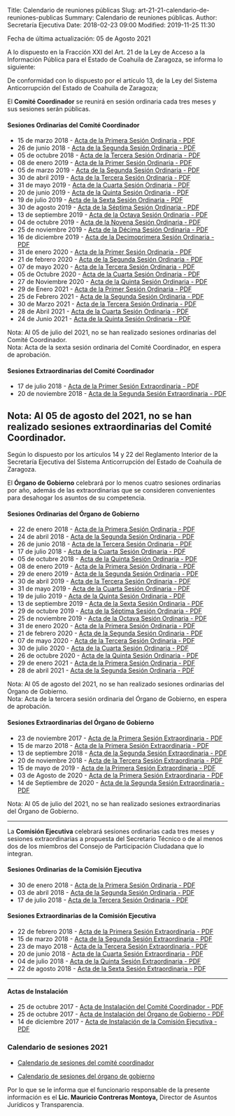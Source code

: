Title: Calendario de reuniones públicas
Slug: art-21-21-calendario-de-reuniones-publicas
Summary: Calendario de reuniones públicas.
Author: Secretaría Ejecutiva
Date: 2018-02-23 09:00
Modified: 2019-11-25 11:30


Fecha de última actualización: 05 de Agosto 2021

A lo dispuesto en la Fracción XXI del Art. 21 de la Ley de Acceso a la Información Pública para el Estado de Coahuila de Zaragoza, se informa lo siguiente:

De conformidad con lo dispuesto por el artículo 13, de la Ley del Sistema Anticorrupción del Estado de Coahuila de Zaragoza;

El **​Comité Coordinador** ​se reunirá en sesión ordinaria cada tres meses y sus sesiones serán públicas.

#### Sesiones Ordinarias del Comité Coordinador

* 15 de marzo 2018      - [Acta de la Primera Sesión Ordinaria - PDF](2018-03-15-primera-sesion-ordinaria-comite-coordinador.pdf)
* 26 de junio 2018      - [Acta de la Segunda Sesión Ordinaria - PDF](2018-06-26-segunda-sesion-ordinaria-comite-coordinador.pdf)
* 05 de octubre 2018    - [Acta de la Tercera Sesión Ordinaria - PDF](2018-10-05-tercera-sesion-ordinaria-comite-coordinador.pdf)
* 08 de enero 2019      - [Acta de la Primer Sesión Ordinaria  - PDF](2019-01-08-primera-sesion-ordinaria-comite-coordinador.pdf)
* 05 de marzo 2019      - [Acta de la Segunda Sesión Ordinaria - PDF](2019-03-05-segunda-sesion-ordinaria-comite-coordinador.pdf)
* 30 de abril 2019      - [Acta de la Tercera Sesión Ordinaria - PDF](2019-04-30-tercera-sesion-ordinaria-comite-coordinador.pdf)
* 31 de mayo 2019       - [Acta de la Cuarta Sesión Ordinaria  - PDF](2019-05-31-cuarta-sesion-ordinaria-comite-coordinador.pdf)
* 20 de junio 2019      - [Acta de la Quinta Sesión Ordinaria  - PDF](2019-06-20-quinta-sesion-ordinaria-comite-coordinador.pdf)
* 19 de julio 2019      - [Acta de la Sexta Sesión Ordinaria   - PDF](2019-07-19-sexta-sesion-ordinaria-comite-coordinador.pdf)
* 30 de agosto 2019     - [Acta de la Séptima Sesión Ordinaria - PDF](2019-08-30-septima-sesion-ordinaria-comite-coordinador.pdf)
* 13 de septiembre 2019 - [Acta de la Octava Sesión Ordinaria  - PDF](2019-09-13-octava-sesion-ordinaria-comite-coordinador.pdf)
* 04 de octubre 2019 - [Acta de la Novena Sesión Ordinaria  - PDF](2019-10-04-novena-sesion-ordinaria-comite-coordinador.pdf)
* 25 de noviembre 2019 - [Acta de la Décima Sesión Ordinaria  - PDF](2019-11-25-decima-sesion-ordinaria-comite-coordinador.pdf)
* 16 de diciembre 2019 - [Acta de la Decimoprimera Sesión Ordinaria  - PDF](2019-12-16-decimoprimera-sesion-ordinaria-comite-coordinador.pdf)
* 31 de enero 2020      - [Acta de la Primer Sesión Ordinaria  - PDF](2020-01-31-primera-sesion-ordinaria-comite-coordinador.pdf)
* 21 de febrero 2020      - [Acta de la Segunda Sesión Ordinaria - PDF](2020-02-21-segunda-sesion-ordinaria-comite-coordinador.pdf)
* 07 de mayo 2020       - [Acta de la Tercera Sesión Ordinaria - PDF](2020-05-07-tercera-sesion-ordinaria-organo-de-gobierno.pdf)
* 05 de Octubre 2020       - [Acta de la Cuarta Sesión Ordinaria - PDF](2020-cuarta-sesion-ordinaria-organo-de-gobierno.pdf)
* 27 de Noviembre 2020       - [Acta de la Quinta Sesión Ordinaria - PDF](2020-11-27-acta-quinta-sesion-ordinaria-comite-coordinador.pdf)
* 29 de Enero 2021      - [Acta de la Primer Sesión Ordinaria - PDF](2021-01-29-acta-primer-sesion-ordinara-ccr.pdf)
* 25 de Febrero 2021      - [Acta de la Segunda Sesión Ordinaria - PDF](2021-acta-segunda-sesion-ordinara-cc.pdf)
* 30 de Marzo 2021      - [Acta de la Tercera Sesión Ordinaria - PDF](2021-03-30-acta-tercera-sesion-ordinaria-comite-coordinador.pdf)
* 28 de Abril 2021      - [Acta de la Cuarta Sesión Ordinaria - PDF](2021-04-21-acta-Cuarta-sesion-ordinaria-comite-coordinador.pdf)
* 24 de Junio 2021      - [Acta de la Quinta Sesión Ordinaria - PDF](2021-06-24-acta-Quinta-sesion-ordinaria-comite-coordinador.pdf)


Nota: Al 05 de julio del 2021, no se han realizado sesiones ordinarias del Comité Coordinador.  
Nota: Acta de la sexta sesión ordinaria del Comité Coordinador, en espera de aprobación.


#### Sesiones Extraordinarias del Comité Coordinador

* 17 de julio 2018     - [Acta de la Primer Sesión Extraordinaria - PDF](2018-07-17-primera-sesion-extraordinaria-comite-coordinador.pdf)
* 20 de noviembre 2018 - [Acta de la Segunda Sesión Extraordinaria - PDF](2018-11-20-segunda-sesion-extraordinaria-comite-coordinador.pdf)

Nota: Al 05 de agosto del 2021, no se han realizado sesiones extraordinarias del Comité Coordinador.
---

Según lo dispuesto por los artículos 14 y 22 del Reglamento Interior de la Secretaría Ejecutiva del Sistema Anticorrupción del Estado de Coahuila de Zaragoza.

El **Órgano de Gobierno** celebrará por lo menos cuatro sesiones ordinarias por año, además de las extraordinarias que se consideren convenientes para desahogar los asuntos de su competencia.

#### Sesiones Ordinarias del Órgano de Gobierno

* 22 de enero 2018      - [Acta de la Primera Sesión Ordinaria - PDF](2018-01-22-primera-sesion-ordinaria-organo-de-gobierno.pdf)
* 24 de abril 2018      - [Acta de la Segunda Sesión Ordinaria - PDF](2018-04-24-segunda-sesion-ordinaria-organo-de-gobierno.pdf)
* 26 de junio 2018      - [Acta de la Tercera Sesión Ordinaria - PDF](2018-06-26-tercera-sesion-ordinaria-organo-de-gobierno.pdf)
* 17 de julio 2018      - [Acta de la Cuarta Sesión Ordinaria  - PDF](2018-07-17-cuarta-sesion-ordinaria-organo-de-gobierno.pdf)
* 05 de octubre 2018    - [Acta de la Quinta Sesión Ordinaria  - PDF](2018-10-05-quinta-sesion-ordinaria-organo-de-gobierno.pdf)
* 08 de enero 2019      - [Acta de la Primera Sesión Ordinaria - PDF](2019-01-08-primera-sesion-ordinaria-organo-de-gobierno.pdf)
* 29 de enero 2019      - [Acta de la Segunda Sesión Ordinaria - PDF](2019-01-29-segunda-sesion-ordinaria-organo-de-gobierno.pdf)
* 30 de abril 2019      - [Acta de la Tercera Sesión Ordinaria - PDF](2019-04-30-tercera-sesion-ordinaria-organo-de-gobierno.pdf)
* 31 de mayo 2019       - [Acta de la Cuarta Sesión Ordinaria  - PDF](2019-05-31-cuarta-sesion-ordinaria-organo-de-gobierno.pdf)
* 19 de julio 2019      - [Acta de la Quinta Sesión Ordinaria  - PDF](2019-07-19-quinta-sesion-ordinaria-organo-de-gobierno.pdf)
* 13 de septiembre 2019 - [Acta de la Sexta Sesión Ordinaria   - PDF](2019-09-13-sexta-sesion-ordinaria-organo-de-gobierno.pdf)
* 29 de octubre 2019    - [Acta de la Séptima Sesión Ordinaria   - PDF](2019-10-29-septima-sesion-ordinaria-organo-de-gobierno.pdf)
* 25 de noviembre 2019  - [Acta de la Octava Sesión Ordinaria   - PDF](2019-11-25-octava-sesion-ordinaria-organo-de-gobierno.pdf)
* 31 de enero 2020      - [Acta de la Primera Sesión Ordinaria - PDF](2020-01-31-primera-sesion-ordinaria-organo-de-gobierno.pdf)
* 21 de febrero 2020    - [Acta de la Segunda Sesión Ordinaria - PDF](2020-02-21-segunda-sesion-ordinaria-organo-de-gobierno.pdf)
* 07 de mayo 2020    - [Acta de la Tercera Sesión Ordinaria - PDF](2020-05-07-tercera-sesion-ordinaria-organo-de-gobierno1.pdf)
* 30 de julio 2020    - [Acta de la Cuarta Sesión Ordinaria - PDF](2020-07-30-cuarta-sesion-ordinaria-organo-de-gobierno.pdf)
* 26 de octubre 2020    - [Acta de la Quinta Sesión Ordinaria - PDF](2020-10-26-acta-quinta-sesion-ordinaria-organo-de-gobierno.pdf)
* 29 de enero 2021      - [Acta de la Primera Sesión Ordinaria - PDF](2021-01-29-acta-primera-sesion-ordinaria-organo-de-gobierno.pdf)
* 28 de abril 2021      - [Acta de la Segunda Sesión Ordinaria - PDF](2021-04-28-acta-Segunda-sesion-ordinaria-organo-de-gobierno.pdf)

Nota: Al 05 de agosto del 2021, no se han realizado sesiones ordinarias del Órgano de Gobierno.  
Nota: Acta de la tercera sesión ordinaria del Órgano de Gobierno, en espera de aprobación. 





#### Sesiones Extraordinarias del Órgano de Gobierno

* 23 de noviembre 2017  - [Acta de la Primera Sesión Extraordinaria - PDF](2017-11-23-primera-sesion-extraordinaria-organo-de-gobierno.pdf)
* 15 de marzo 2018      - [Acta de la Primera Sesión Extraordinaria - PDF](2018-03-15-primera-sesion-extraordinaria-organo-de-gobierno.pdf)
* 13 de septiembre 2018 - [Acta de la Segunda Sesión Extraordinaria - PDF](2018-09-13-segunda-sesion-extraordinaria-organo-de-gobierno.pdf)
* 20 de noviembre 2018  - [Acta de la Tercera Sesión Extraordinaria - PDF](2018-11-20-tercera-sesion-extraordinaria-organo-de-gobierno.pdf)
* 15 de mayo de 2019    - [Acta de la Primera Sesión Extraordinaria - PDF](2019-05-15-primera-sesion-extraordinaria-organo-de-gobierno.pdf)
* 03 de Agosto de 2020    - [Acta de la Primera Sesión Extraordinaria - PDF](2020-08-03-primera-sesion-extraordinaria-organo-de-gobierno.pdf)
* 14 de Septiembre de 2020    - [Acta de la Segunda Sesión Extraordinaria - PDF](2021-02-segunda-sesion-extraordinaria-organo-de-gobierno.pdf)

Nota: Al 05 de julio del 2021, no se han realizado sesiones extraordinarias del Órgano de Gobierno.  

---

La **Comisión Ejecutiva** celebrará sesiones ordinarias cada tres meses y sesiones extraordinarias a propuesta del Secretario Técnico o de al menos dos de los miembros del Consejo de Participación Ciudadana que lo integran.

#### Sesiones Ordinarias de la Comisión Ejecutiva

* 30 de enero 2018 - [Acta de la Primera Sesión Ordinaria - PDF](2018-01-30-primera-sesion-ordinaria-comision-ejecutiva.pdf)
* 03 de abril 2018 - [Acta de la Segunda Sesión Ordinaria - PDF](2018-04-03-segunda-sesion-ordinaria-comision-ejecutiva.pdf)
* 17 de julio 2018 - [Acta de la Tercera Sesión Ordinaria - PDF](2018-07-17-tercera-sesion-ordinaria-comision-ejecutiva.pdf)

#### Sesiones Extraordinarias de la Comisión Ejecutiva

* 22 de febrero 2018 - [Acta de la Primera Sesión Extraordinaria - PDF](2018-02-22-primera-sesion-extraordinaria-comision-ejecutiva.pdf)
* 15 de marzo 2018   - [Acta de la Segunda Sesión Extraordinaria - PDF](2018-03-15-segunda-sesion-extraordinaria-comision-ejecutiva.pdf)
* 23 de mayo 2018    - [Acta de la Tercera Sesión Extraordinaria - PDF](2018-05-23-tercera-sesion-extraordinaria-comision-ejecutiva.pdf)
* 20 de junio 2018   - [Acta de la Cuarta Sesión Extraordinaria  - PDF](2018-06-20-cuarta-sesion-extraordinaria-comision-ejecutiva.pdf)
* 04 de julio 2018   - [Acta de la Quinta Sesión Extraordinaria  - PDF](2018-07-04-quinta-sesion-extraordinaria-comision-ejecutiva.pdf)
* 22 de agosto 2018  - [Acta de la Sexta Sesión Extraordinaria   - PDF](2018-08-22-sexta-sesion-extraordinaria-comision-ejecutiva.pdf)

---

#### Actas de Instalación

* 25 de octubre 2017   - [Acta de Instalación del Comité Coordinador   - PDF](2017-10-25-acta-instalacion-comite-coordinador.pdf)
* 25 de octubre 2017   - [Acta de Instalación del Órgano de Gobierno   - PDF](2017-10-25-acta-instalacion-organo-de-gobierno.pdf)
* 14 de diciembre 2017 - [Acta de Instalación de la Comisión Ejecutiva - PDF](2017-12-14-acta-instalacion-comision-ejecutiva.pdf)


### Calendario de sesiones 2021

* [Calendario de sesiones del comité coordinador](#)

* [Calendario de sesiones del órgano de gobierno](#)

Por lo que se le informa que el funcionario responsable de la presente información es el **Lic. Mauricio Contreras Montoya,** Director de Asuntos Jurídicos y Transparencia.
